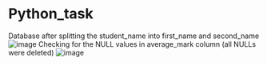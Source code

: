# Python_task
Database after splitting the student_name into first_name and second_name
![image](https://github.com/user-attachments/assets/e746d66f-c79f-41f5-b4bf-76e2701ae074)
Checking for the NULL values in average_mark column (all NULLs were deleted)
![image](https://github.com/user-attachments/assets/6fffe2f3-66f3-41d7-b6ce-741797d30303)
